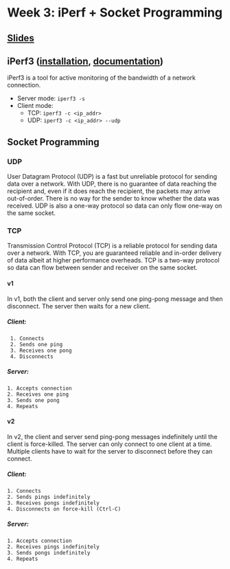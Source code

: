 # Week 3: iPerf + Socket Programming
## [Slides](https://docs.google.com/presentation/d/1tZcDmWeixJttmM3WIbkqZgrDJSVMTp5hfPGky3FIYak/edit?usp=sharing)


## iPerf3 ([installation](https://iperf.fr/iperf-download.php), [documentation](https://iperf.fr/iperf-doc.php))
iPerf3 is a tool for active monitoring of the bandwidth of a network connection.
-  Server mode: `iperf3 -s`
-  Client mode:
    - TCP: `iperf3 -c <ip_addr>`
    - UDP: `iperf3 -c <ip_addr> --udp`
  
## Socket Programming

### UDP
User Datagram Protocol (UDP) is a fast but unreliable protocol for sending data over a network. With UDP, there is no guarantee of data reaching the recipient and, even if it does reach the recipient, the packets may arrive out-of-order. There is no way for the sender to know whether the data was received. UDP is also a one-way protocol so data can only flow one-way on the same socket.
### TCP
Transmission Control Protocol (TCP) is a reliable protocol for sending data over a network. With TCP, you are guaranteed reliable and in-order delivery of data albeit at higher performance overheads. TCP is a two-way protocol so data can flow between sender and receiver on the same socket.

#### v1
In v1, both the client and server only send one ping-pong message and then disconnect. The server then waits for a new client.
##### Client:
     1. Connects
     2. Sends one ping
     3. Receives one pong
     4. Disconnects
##### Server: 
    1. Accepts connection
    2. Receives one ping
    3. Sends one pong
    4. Repeats
#### v2
In v2, the client and server send ping-pong messages indefinitely until the client is force-killed. The server can only connect to one client at a time. Multiple clients have to wait for the server to disconnect before they can connect.
##### Client:
    1. Connects
    2. Sends pings indefinitely
    3. Receives pongs indefinitely
    4. Disconnects on force-kill (Ctrl-C)
##### Server: 
    1. Accepts connection
    2. Receives pings indefinitely
    3. Sends pongs indefinitely
    4. Repeats
